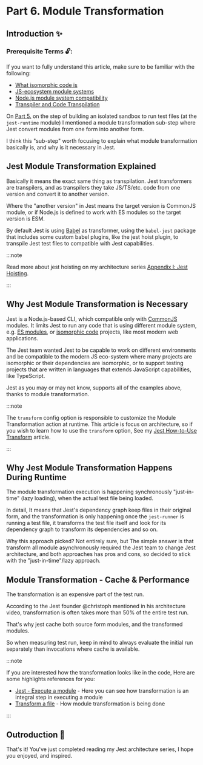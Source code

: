 # Part 6. Module Transformation

## Introduction ✨

### Prerequisite Terms 🔓:

If you want to fully understand this article, make sure to be familiar with the following:

- [What isomorphic code is](../../../glossary/bundlers-and-the-isomorphic-code-confusion.md)
- [JS-ecosystem module systems](../../../glossary/javascript-module-systems-explained.md)
- [Node.js module system compatibility](../../../glossary/modules/nodejs-modules-support.md)
- [Transpiler and Code Transpilation](../../../glossary/transpiler.md)

On [Part 5.](./part-5-the-runtime-environment.md) on the step of building an isolated sandbox to run test files (at the `jest-runtime` module) I mentioned a module transformation sub-step where Jest convert modules from one form into another form.

I think this "sub-step" worth focusing to explain what module transformation basically is, and why is it necessary in Jest.

## Jest Module Transformation Explained

Basically it means the exact same thing as transpilation.
Jest transformers are transpilers, and as transpilers they take JS/TS/etc. code from one version and convert it to another version.

Where the "another version" in Jest means the target version is CommonJS module, or if Node.js is defined to work with ES modules so the target version is ESM.

By default Jest is using [Babel](https://babeljs.io) as transformer, using the `babel-jest` package that includes some custom babel plugins, like the jest hoist plugin, to transpile Jest test files to compatible with Jest capabilities.

:::note

Read more about jest hoisting on my architecture series [Appendix Ⅰ: Jest Hoisting](./appendix-1-hoisting.md).

:::

## Why Jest Module Transformation is Necessary

Jest is a Node.js-based CLI, which compatible only with [CommonJS](../../../glossary/javascript-module-systems-explained.md) modules. It limits Jest to run any code that is using different module system, e.g. [ES modules](../../../glossary/javascript-module-systems-explained.md),
or [isomorphic code](../../../glossary/bundlers-and-the-isomorphic-code-confusion.md) projects, like most modern web applications.

The Jest team wanted Jest to be capable to work on different environments and be compatible to the modern JS eco-system where many projects are isomorphic or their dependencies are isomorphic, or to support testing projects that are written in languages that extends JavaScript capabilities, like TypeScript.

Jest as you may or may not know, supports all of the examples above, thanks to module transformation.

:::note

The `transform` config option is responsible to customize the Module Transformation action at runtime.
This article is focus on architecture, so if you wish to learn how to use the `transform` option, See my [Jest How-to-Use Transform](../how-to-use/transform.md) article.

:::

## Why Jest Module Transformation Happens During Runtime

The module transformation execution is happening synchronously "just-in-time" (lazy loading), when the actual test file being loaded.

In detail, It means that Jest's dependency graph keep files in their original form, and the transformation is only happening once the `jest-runner` is running a test file, it transforms the test file itself and look for its dependency graph to transform its dependencies and so on.

Why this approach picked? Not entirely sure, but The simple answer is that transform all module asynchronously required the Jest team to change Jest architecture, and both approaches has pros and cons, so decided to stick with the "just-in-time"/lazy approach.

## Module Transformation - Cache & Performance

The transformation is an expensive part of the test run.

According to the Jest founder @christoph mentioned in his architecture video, transformation is often takes more than 50% of the entire test run.

That's why jest cache both source form modules, and the transformed modules.

So when measuring test run, keep in mind to always evaluate the initial run separately than invocations where cache is available.

:::note

If you are interested how the transformation looks like in the code,
Here are some highlights references for you:

- [Jest - Execute a module](https://github.com/facebook/jest/blob/main/packages/jest-runtime/src/index.ts#L1390-L1503) - Here you can see how transformation is an integral step in executing a module
- [Transform a file](https://github.com/facebook/jest/blob/main/packages/jest-runtime/src/index.ts#L1505-L1571) - How module transformation is being done

:::

## Outroduction 👋

That's it!
You've just completed reading my Jest architecture series, I hope you enjoyed, and inspired.

